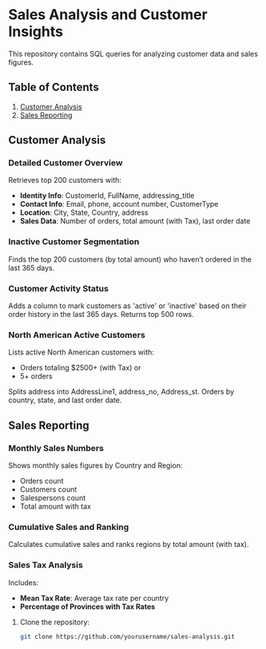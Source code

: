 # Sales Analysis and Customer Insights

This repository contains SQL queries for analyzing customer data and sales figures.

## Table of Contents

1. [Customer Analysis](#customer-analysis)
2. [Sales Reporting](#sales-reporting)

## Customer Analysis

### Detailed Customer Overview

Retrieves top 200 customers with:
- **Identity Info**: CustomerId, FullName, addressing_title
- **Contact Info**: Email, phone, account number, CustomerType
- **Location**: City, State, Country, address
- **Sales Data**: Number of orders, total amount (with Tax), last order date

### Inactive Customer Segmentation

Finds the top 200 customers (by total amount) who haven’t ordered in the last 365 days.

### Customer Activity Status

Adds a column to mark customers as 'active' or 'inactive' based on their order history in the last 365 days. Returns top 500 rows.

### North American Active Customers

Lists active North American customers with:
- Orders totaling $2500+ (with Tax) or
- 5+ orders

Splits address into AddressLine1, address_no, Address_st. Orders by country, state, and last order date.

## Sales Reporting

### Monthly Sales Numbers

Shows monthly sales figures by Country and Region:
- Orders count
- Customers count
- Salespersons count
- Total amount with tax

### Cumulative Sales and Ranking

Calculates cumulative sales and ranks regions by total amount (with tax).

### Sales Tax Analysis

Includes:
- **Mean Tax Rate**: Average tax rate per country
- **Percentage of Provinces with Tax Rates**


1. Clone the repository:
   ```bash
   git clone https://github.com/yourusername/sales-analysis.git
